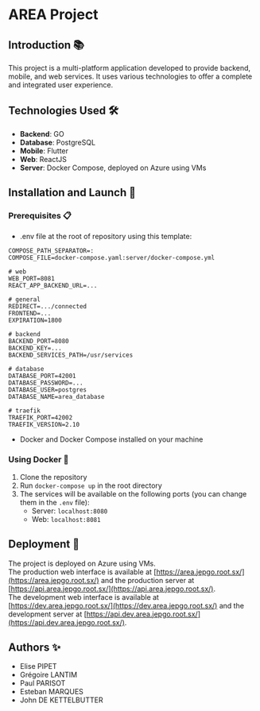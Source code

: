 # AREA Project

## Introduction 📚
This project is a multi-platform application developed to provide backend, mobile, and web services. It uses various technologies to offer a complete and integrated user experience.


## Technologies Used 🛠️
- **Backend**: GO
- **Database**: PostgreSQL
- **Mobile**: Flutter
- **Web**: ReactJS
- **Server**: Docker Compose, deployed on Azure using VMs

## Installation and Launch 🚀

### Prerequisites 📋
- .env file at the root of repository using this template:
```
COMPOSE_PATH_SEPARATOR=:
COMPOSE_FILE=docker-compose.yaml:server/docker-compose.yml

# web
WEB_PORT=8081
REACT_APP_BACKEND_URL=...

# general
REDIRECT=.../connected
FRONTEND=...
EXPIRATION=1800

# backend
BACKEND_PORT=8080
BACKEND_KEY=...
BACKEND_SERVICES_PATH=/usr/services

# database
DATABASE_PORT=42001
DATABASE_PASSWORD=...
DATABASE_USER=postgres
DATABASE_NAME=area_database

# traefik
TRAEFIK_PORT=42002
TRAEFIK_VERSION=2.10
```

- Docker and Docker Compose installed on your machine

### Using Docker 🐳
1. Clone the repository
2. Run `docker-compose up` in the root directory
3. The services will be available on the following ports (you can change them in the `.env` file):
    - Server: `localhost:8080`
    - Web: `localhost:8081`

## Deployment 🚀
The project is deployed on Azure using VMs.
<br>
The production web interface is available at [https://area.jepgo.root.sx/](https://area.jepgo.root.sx/) and the production server at [https://api.area.jepgo.root.sx/](https://api.area.jepgo.root.sx/).
<br>
The development web interface is available at [https://dev.area.jepgo.root.sx/](https://dev.area.jepgo.root.sx/) and the development server at [https://api.dev.area.jepgo.root.sx/](https://api.dev.area.jepgo.root.sx/).

## Authors ✨
- Elise PIPET
- Grégoire LANTIM
- Paul PARISOT
- Esteban MARQUES
- John DE KETTELBUTTER
